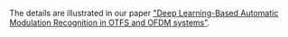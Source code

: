 The details are illustrated in our paper ["Deep Learning-Based Automatic Modulation Recognition in OTFS and OFDM systems"](https://ieeexplore.ieee.org/document/10200971).
